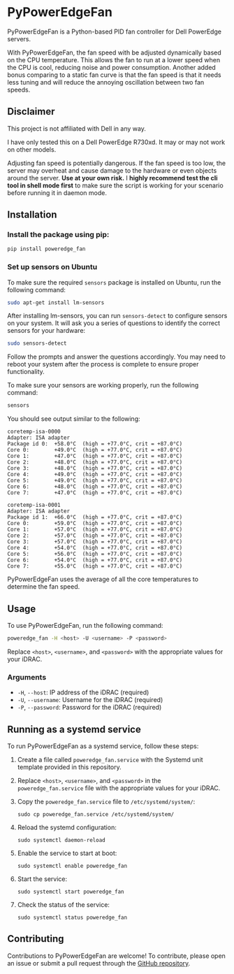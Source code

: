 # PyPowerEdgeFan

PyPowerEdgeFan is a Python-based PID fan controller for Dell PowerEdge servers.

With PyPowerEdgeFan, the fan speed with be adjusted dynamically based on the CPU temperature.
This allows the fan to run at a lower speed when the CPU is cool, reducing noise and power consumption.
Another added bonus comparing to a static fan curve is that the fan speed is that it needs less tuning and will reduce the annoying oscillation between two fan speeds.

## Disclaimer

This project is not affiliated with Dell in any way.

I have only tested this on a Dell PowerEdge R730xd. It may or may not work on other models.

Adjusting fan speed is potentially dangerous. If the fan speed is too low, the server may overheat and cause damage to the hardware or even objects around the server.
**Use at your own risk.**
I **highly recommend test the cli tool in shell mode first** to make sure the script is working for your scenario before running it in daemon mode.

## Installation

### Install the package using pip:

```bash
pip install poweredge_fan
```

### Set up sensors on Ubuntu

To make sure the required `sensors` package is installed on Ubuntu, run the following command:

```bash
sudo apt-get install lm-sensors
```

After installing lm-sensors, you can run `sensors-detect` to configure sensors on your system. It will ask you a series of questions to identify the correct sensors for your hardware:

```bash
sudo sensors-detect
```

Follow the prompts and answer the questions accordingly. You may need to reboot your system after the process is complete to ensure proper functionality.

To make sure your sensors are working properly, run the following command:

```bash
sensors
```

You should see output similar to the following:

```
coretemp-isa-0000
Adapter: ISA adapter
Package id 0:  +58.0°C  (high = +77.0°C, crit = +87.0°C)
Core 0:        +49.0°C  (high = +77.0°C, crit = +87.0°C)
Core 1:        +47.0°C  (high = +77.0°C, crit = +87.0°C)
Core 2:        +48.0°C  (high = +77.0°C, crit = +87.0°C)
Core 3:        +48.0°C  (high = +77.0°C, crit = +87.0°C)
Core 4:        +49.0°C  (high = +77.0°C, crit = +87.0°C)
Core 5:        +49.0°C  (high = +77.0°C, crit = +87.0°C)
Core 6:        +48.0°C  (high = +77.0°C, crit = +87.0°C)
Core 7:        +47.0°C  (high = +77.0°C, crit = +87.0°C)

coretemp-isa-0001
Adapter: ISA adapter
Package id 1:  +66.0°C  (high = +77.0°C, crit = +87.0°C)
Core 0:        +59.0°C  (high = +77.0°C, crit = +87.0°C)
Core 1:        +57.0°C  (high = +77.0°C, crit = +87.0°C)
Core 2:        +57.0°C  (high = +77.0°C, crit = +87.0°C)
Core 3:        +57.0°C  (high = +77.0°C, crit = +87.0°C)
Core 4:        +54.0°C  (high = +77.0°C, crit = +87.0°C)
Core 5:        +56.0°C  (high = +77.0°C, crit = +87.0°C)
Core 6:        +54.0°C  (high = +77.0°C, crit = +87.0°C)
Core 7:        +55.0°C  (high = +77.0°C, crit = +87.0°C)
```
PyPowerEdgeFan uses the average of all the core temperatures to determine the fan speed.

## Usage

To use PyPowerEdgeFan, run the following command:

```bash
poweredge_fan -H <host> -U <username> -P <password>
```

Replace `<host>`, `<username>`, and `<password>` with the appropriate values for your iDRAC.

### Arguments

- `-H`, `--host`: IP address of the iDRAC (required)
- `-U`, `--username`: Username for the iDRAC (required)
- `-P`, `--password`: Password for the iDRAC (required)

## Running as a systemd service

To run PyPowerEdgeFan as a systemd service, follow these steps:

1. Create a file called `poweredge_fan.service` with the Systemd unit template provided in this repository.

2. Replace `<host>`, `<username>`, and `<password>` in the `poweredge_fan.service` file with the appropriate values for your iDRAC.

3. Copy the `poweredge_fan.service` file to `/etc/systemd/system/`:

   ```
   sudo cp poweredge_fan.service /etc/systemd/system/
   ```

4. Reload the systemd configuration:

   ```
   sudo systemctl daemon-reload
   ```

5. Enable the service to start at boot:

   ```
   sudo systemctl enable poweredge_fan
   ```

6. Start the service:

   ```
   sudo systemctl start poweredge_fan
   ```

7. Check the status of the service:

   ```
   sudo systemctl status poweredge_fan
   ```

## Contributing

Contributions to PyPowerEdgeFan are welcome! To contribute, please open an issue or submit a pull request through the [GitHub repository](https://github.com/valkjsaaa/PyPowerEdgeFan).